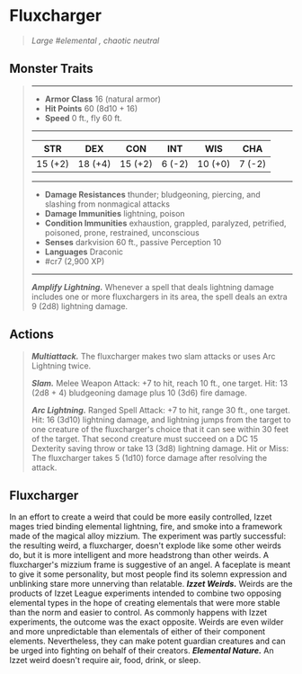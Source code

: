 # Fluxcharger
>*Large #elemental , chaotic neutral*
## Monster Traits
>___
>- **Armor Class** 16 (natural armor)
>- **Hit Points** 60 (8d10 + 16)
>- **Speed** 0 ft., fly 60 ft.
>___
>|STR|DEX|CON|INT|WIS|CHA|
>|:---:|:---:|:---:|:---:|:---:|:---:|
>|15 (+2)|18 (+4)|15 (+2)|6 (-2)|10 (+0)|7 (-2)|
>___
>- **Damage Resistances** thunder; bludgeoning, piercing, and slashing from nonmagical attacks
>- **Damage Immunities** lightning, poison
>- **Condition Immunities** exhaustion, grappled, paralyzed, petrified, poisoned, prone, restrained, unconscious
>- **Senses** darkvision 60 ft., passive Perception 10
>- **Languages** Draconic
>- #cr7 (2,900 XP)
>___
>***Amplify Lightning.*** Whenever a spell that deals lightning damage includes one or more fluxchargers in its area, the spell deals an extra 9 (2d8) lightning damage.  
>
## Actions
>***Multiattack.*** The fluxcharger makes two slam attacks or uses Arc Lightning twice.  
>
>***Slam.*** Melee Weapon Attack: +7 to hit, reach 10 ft., one target. Hit: 13 (2d8 + 4) bludgeoning damage plus 10 (3d6) fire damage.  
>
>***Arc Lightning.*** Ranged Spell Attack: +7 to hit, range 30 ft., one target. Hit: 16 (3d10) lightning damage, and lightning jumps from the target to one creature of the fluxcharger's choice that it can see within 30 feet of the target. That second creature must succeed on a DC 15 Dexterity saving throw or take 13 (3d8) lightning damage. Hit or Miss: The fluxcharger takes 5 (1d10) force damage after resolving the attack.
## Fluxcharger
In an effort to create a weird that could be more easily controlled, Izzet mages tried binding elemental lightning, fire, and smoke into a framework made of the magical alloy mizzium. The experiment was partly successful: the resulting weird, a fluxcharger, doesn't explode like some other weirds do, but it is more intelligent and more headstrong than other weirds.
A fluxcharger's mizzium frame is suggestive of an angel. A faceplate is meant to give it some personality, but most people find its solemn expression and unblinking stare more unnerving than relatable.
***Izzet Weirds.*** Weirds are the products of Izzet League experiments intended to combine two opposing elemental types in the hope of creating elementals that were more stable than the norm and easier to control. As commonly happens with Izzet experiments, the outcome was the exact opposite. Weirds are even wilder and more unpredictable than elementals of either of their component elements. Nevertheless, they can make potent guardian creatures and can be urged into fighting on behalf of their creators.
***Elemental Nature.*** An Izzet weird doesn't require air, food, drink, or sleep.